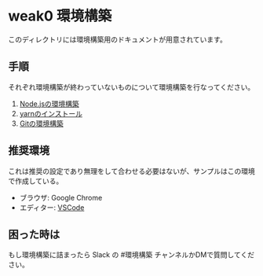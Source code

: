 # weak0 環境構築
このディレクトリには環境構築用のドキュメントが用意されています。

## 手順
それぞれ環境構築が終わっていないものについて環境構築を行なってください。

1. [Node.jsの環境構築](https://github.com/sekiyan372/react-study-document/blob/main/weak0/nodejs.md)
2. [yarnのインストール](https://github.com/sekiyan372/react-study-document/blob/main/weak0/yarn.md)
3. [Gitの環境構築](https://github.com/sekiyan372/react-study-document/blob/main/weak0/git.md)

## 推奨環境
これは推奨の設定であり無理をして合わせる必要はないが、サンプルはこの環境で作成している。

- ブラウザ: Google Chrome
- エディター: [VSCode](https://github.com/sekiyan372/react-study-document/blob/main/weak0/vscode.md)

## 困った時は
もし環境構築に詰まったら Slack の #環境構築 チャンネルかDMで質問してください。
